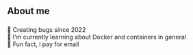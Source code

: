 <h2 align="left">About me</h2>

###

<p align="left">🐛 Creating bugs since 2022<br>🐳 I'm currently learning about Docker and containers in general<br>📨 Fun fact, i pay for email</p>
